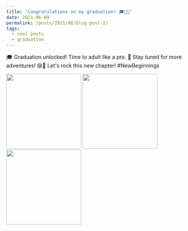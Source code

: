 ```yaml
---
title: 'Congratulations on my graduation! 🎓🥳🎉'
date: 2021-06-09
permalink: /posts/2021/06/blog-post-2/
tags:
  - cool posts
  - graduation
---
```


🎓 Graduation unlocked! Time to adult like a pro. 🥳 Stay tuned for more adventures! 😄🎉 Let's rock this new chapter! #NewBeginnings

<p float="left">
  <img src="https://ziweiwuzw.github.io/Personal-Homepage/images/Moment/IMG4-2.png" width="200" />
  <img src="https://ziweiwuzw.github.io/Personal-Homepage/images/Moment/IMG4-3.png" width="200" /> 
  <img src="https://ziweiwuzw.github.io/Personal-Homepage/images/Moment/IMG4-1.png" width="200" />
</p>
